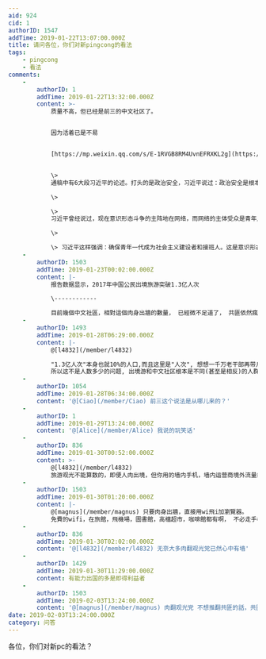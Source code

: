 ```yaml
---
aid: 924
cid: 1
authorID: 1547
addTime: 2019-01-22T13:07:00.000Z
title: 请问各位，你们对新pingcong的看法
tags:
    - pingcong
    - 看法
comments:
    -
        authorID: 1
        addTime: 2019-01-22T13:32:00.000Z
        content: >-
            质量不高，但已经是前三的中文社区了。


            因为活着已是不易


            [https://mp.weixin.qq.com/s/E-1RVGB8RM4UvnEFRXKL2g](https://mp.weixin.qq.com/s/E-1RVGB8RM4UvnEFRXKL2g)


            \>
            通稿中有6大段习近平的论述。打头的是政治安全，习近平说过：政治安全是根本。什么是根本？维护中国共产党的执政地位是根本，这也是政治安全的核心要义。有意味的是，习近平把意识形态安全放在了政治安全中重点论述，突出强调了两点：\*\*网络和青年\*\*。  

            \>  

            \>
            习近平曾经说过，现在意识形态斗争的主阵地在网络，而网络的主体受众是青年人。很多境内外势力都在想方设法通过网络，培养他们价值观的认同者，甚至培养现有政权的反对者、颠覆者。前些年发生在中东的“阿拉伯之春”，以及最近欧洲发生的“黄马甲运动”，无一不是从网络发酵，以青年人为参与主体，最终造成社会动荡、政权更迭。在这方面，我们务必需要保持清醒头脑。  

            \>  

            \> 习近平这样强调：确保青年一代成为社会主义建设者和接班人。这是意识形态安全，也是事关执政地位的政治安全。
    -
        authorID: 1503
        addTime: 2019-01-23T00:02:00.000Z
        content: |-
            报告数据显示，2017年中国公民出境旅游突破1.3亿人次

            \------------

            目前幾個中文社區，相對這個肉身出牆的數量， 已經微不足道了， 共匪依然瘋狂打壓，純屬心理變態。
    -
        authorID: 1493
        addTime: 2019-01-28T06:29:00.000Z
        content: |-
            @[l4832](/member/l4832)

            "1.3亿人次"本身也就10%的人口,而且这里是"人次", 想想一千万老干部再带几个家属和/或保姆...数量正好吻合  
            所以这不是人数多少的问题, 出境游和中文社区根本是不同(甚至是相反)的人群, 性质也完全不一样. 这基本上就是敌我的本质区别.
    -
        authorID: 1054
        addTime: 2019-01-28T06:34:00.000Z
        content: '@[Ciao](/member/Ciao) 前三这个说法是从哪儿来的？'
    -
        authorID: 1
        addTime: 2019-01-29T13:24:00.000Z
        content: '@[Alice](/member/Alice) 我说的玩笑话'
    -
        authorID: 836
        addTime: 2019-01-30T00:52:00.000Z
        content: >-
            @[l4832](/member/l4832)
            旅游观光不能算数的，即便人肉出境，但你用的墙内手机，墙内运营商境外流量或者墙内app，依然连google搜索和地图都打不开
    -
        authorID: 1503
        addTime: 2019-01-30T01:20:00.000Z
        content: |-
            @[magnus](/member/magnus) 只要肉身出牆，直接用wi飛i加瀏覽器。  
            免費的wifi，在旅館，飛機場，圖書館，高檔超市，咖啡館都有啊， 不必走手機流量。
    -
        authorID: 836
        addTime: 2019-01-30T02:02:00.000Z
        content: '@[l4832](/member/l4832) 无奈大多肉翻观光党已然心中有墙'
    -
        authorID: 1429
        addTime: 2019-01-30T11:29:00.000Z
        content: 有能力出国的多是即得利益者
    -
        authorID: 1503
        addTime: 2019-02-03T13:24:00.000Z
        content: '@[magnus](/member/magnus) 肉翻观光党 不想推翻共匪的話，共匪的大限就還未到。'
date: 2019-02-03T13:24:00.000Z
category: 问答
---
```


各位，你们对新pc的看法？
